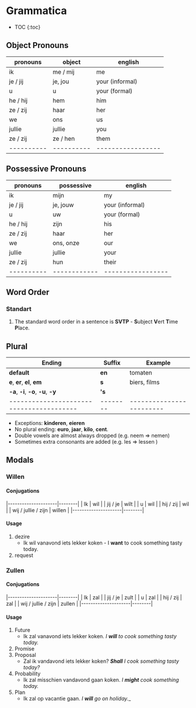 # Grammatica

* TOC
{:toc}

## Object Pronouns

| pronouns | object   | english         |
|----------|----------|-----------------|
| ik       | me / mij | me              |
| je / jij | je, jou  | your (informal) |
| u        | u        | your (formal)   |
| he / hij | hem      | him             |
| ze / zij | haar     | her             |
| we       | ons      | us              |
| jullie   | jullie   | you             |
| ze / zij | ze / hen | them            |
|----------|----------|-----------------|


## Possessive Pronouns

| pronouns | possessive | english         |
|----------|------------|-----------------|
| ik       | mijn       | my              |
| je / jij | je, jouw   | your (informal) |
| u        | uw         | your (formal)   |
| he / hij | zijn       | his             |
| ze / zij | haar       | her             |
| we       | ons, onze  | our             |
| jullie   | jullie     | your            |
| ze / zij | hun        | their           |
|----------|------------|-----------------|

## Word Order

### Standart
1. The standard word order in a sentence is **SVTP** - **S**ubject **V**ert **T**ime **P**lace.

## Plural

| Ending                                 | Suffix | Example                |
|----------------------------------------|--------|------------------------|
| **default**                            | **en** | tomaten                |
| **e**, **er**, **el**, **em**          | **s**  | biers, films           |
| **-a**, **-i**, **-o**, **-u**, **-y** | **'s** |                        |
|----------------------------------------|--------|------------------------|

* Exceptions: **kinderen**, **eieren**
* No plural ending: **euro**, **jaar**, **kilo**, **cent**.
* Double vowels are almost always dropped (e.g. neem => nemen)
* Sometimes extra consonants are added (e.g. les => lessen )

## Modals

### Willen

#### Conjugations

|---------------------|--------|
| Ik                  | wil    |
| jij / je            | wilt   |
| u                   | wil    |
| hij / zij           | wil    |
| wij / jullie / zijn | willen |
|---------------------|--------|

#### Usage
1. dezire
    * Ik wil vanavond iets lekker koken  - I **want** to cook something tasty today.
1. request

### Zullen

#### Conjugations

|---------------------|--------|
| Ik                  | zal    |
| jij / je            | zult   |
| u                   | zal    |
| hij / zij           | zal    |
| wij / jullie / zijn | zullen |
|---------------------|--------|

#### Usage
1. Future
    * Ik zal vanavond iets lekker koken. _I **will** to cook something tasty today._
1. Promise
1. Proposal
    * Zal ik vandavond iets lekker koken? _**Shall** I cook something tasty today?_
1. Probability
    * Ik zal misschien vandavond gaan koken. _I **might** cook something today._
1. Plan
    * Ik zal op vacantie gaan. _I **will** go on holiday.__

